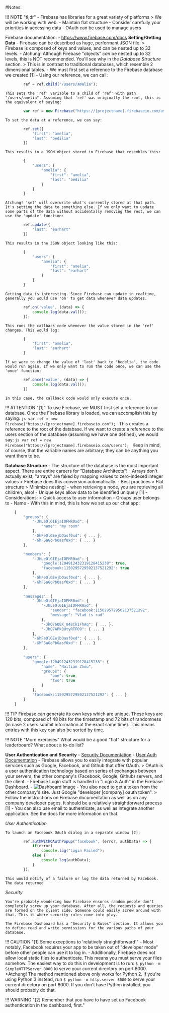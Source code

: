 #Notes:


!!! NOTE "tl;dr"
    - Firebase has libraries for a great variety of platforms
        > We will be working with web.
    - Maintain flat structure
    - Consider carefully your priorities in accessing data
    - OAuth can be used to manage users



Firebase documentation:
    - https://www.firebase.com/docs
**Setting/Getting Data**
    - Firebase can be described as huge, performant JSON file.
        > Firebase is composed of keys and values, and can be nested up to 32 levels.
            - Atchung! Although Firebase "objects" *can* be nested up to 32 levels, this is NOT recommended. You'll see why in the *Database Structure* section.
        > This is in contrast to traditional databases, which resemble 2 dimensional tables.
    - We must first set a reference to the Firebase database we created [1]
    - Using our reference, we can call:
```js
        ref = ref.child("/users/amelia");
```
    This sets the 'ref' variable to a child of 'ref' with path "/users/amelia". Assuming that 'ref' was originally the root, this is the equivalent of saying:
```js
        var ref = new Firebase("https://[projectname].firebaseio.com/users/amelia");
```
    To set the data at a reference, we can say:
```js
        ref.set({
            "first": "amelia",
            "last": "bedilia"
        })
```
    This results in a JSON object stored in Firebase that resembles this:
```js
        {
            "users": {
                "amelia": {
                    "first": "amelia",
                    "last": "bedilia"
                }
            }
        }
```
    Atchung! 'set' will overwrite what's currently stored at that path. It's setting the data to something else. If we only want to update some parts of the data without accidentally removing the rest, we can use the 'update' function:
```js
        ref.update({
            "last": "earhart"
        })
```
    This results in the JSON object looking like this:
```js
        {
            "users": {
                "amelia": {
                    "first": "amelia",
                    "last": "earhart"
                }
            }
        }
```
    Getting data is interesting. Since Firebase can update in realtime, generally you would use 'on' to get data whenever data updates.
```js
        ref.on('value', (data) => {
            console.log(data.val());
        });
```
    This runs the callback code whenever the value stored in the 'ref' changes. This would log:
```js
        {
            "first": "amelia",
            "last": "earhart"
        }
```
    If we were to change the value of 'last' back to "bedelia", the code would run again. If we only want to run the code once, we can use the 'once' function:
```js
        ref.once('value', (data) => {
            console.log(data.val());
        })
```
    In this case, the callback code would only execute once.

!!! ATTENTION "[1]"
    To use Firebase, we MUST first set a reference to our database. Once the Firebase library is loaded, we can accomplish this by saying:
    ```js
        var ref = new Firebase("https://[projectname].firebaseio.com");
    ```
    This creates a reference to the root of the database.
    If we want to create a reference to the users section of the database (assuming we have one defined), we would say:
    ```js
        var ref = new Firebase("https://[projectname].firebaseio.com/users");
    ```
    Keep in mind, of course, that the variable names are arbitrary; they can be anything you want them to be.

**Database Structure**
    - The structure of the database is the most important aspect. There are entire careers for "Database Architects"!
    - Arrays don't actually exist; "arrays" are faked by mapping values to zero-indexed integer values
        > Firebase does this conversion automatically.
    - Best practices
        > Flat structure
        > Minimize nesting!
            - when retrieving a node, you are retrieving all children, also!
    - Unique keys allow data to be identified uniquely [1]
    - Considerations:
        > Quick access to user information
            - Groups user belongs to
            - Name
    - With this in mind, this is how we set up our chat app:
```js
    {
        "groups": {
            "-JhLeOlGIEjaIOFHR0xd": {
                "name": "my room"
            },
            "-GhFeOlGEejbOasf0xd": { ... },
            "-GhFSaGoPbOasf0xd": { ... }
        },

        "members": {
            "-JhLeOlGIEjaIOFHR0xd": {
                "google:1204912432319128415238": true,
                "facebook:1150295729502137521292": true
            },
            "-GhFeOlGEejbOasf0xd": { ... },
            "-GhFSaGoPbOasf0xd": { ... }
        },
          
        "messages": {
            "-JhLeOlGIEjaIOFHR0xd": {
                "-JhLeOlGIEjaIOFHR0xd": { 
                    "sender": "facebook:1150295729502137521292", 
                    "message": "Vlad is rad"
                },
                "-JhQ76OEK_848CkIFhAq": { ... },
                "-JhQ7APk0UtyRTFO9": { ... }
            },
            "-GhFeOlGEejbOasf0xd": { ... },
            "-GhFSaGoPbOasf0xd": { ... }
        },
          
        "users": {
            "google:1204912432319128415238": {
                "name": "Naitian Zhou",
                "groups": {
                    "one": true,
                    "two": true
                }
            },
            "facebook:1150295729502137521292": { ... }
        }
    }
```

!!! TIP
    Firebase can generate its own keys which are unique. These keys are 120 bits, composed of 48 bits for the timestamp and 72 bits of randomness (in case 2 users submit information at the exact same time). This means entries with this key can also be sorted by time.

!!! NOTE "More exercises"
    What would be a good "flat" structure for a leaderboard? What about a to-do list? 


**User Authentication and Security**
    - [Security Documentation](https://www.firebase.com/docs/web/guide/understanding-security.html)
    - [User Auth Documentation](https://www.firebase.com/docs/web/guide/user-auth.html)
    - Firebase allows you to easily integrate with popular services such as Google, Facebook, and Github that offer OAuth.
        > OAuth is a user authentication technology based on series of exchanges between your servers, the other company's (Facebook, Google, Github) servers, and the client.
    - Firebase Login stuff is handled in "Login & Auth" in the Firebase Dashboard.
    - ![Dashboard Image](http://imgur.com/cFjrqur)
    - You also need to get a token from the other company's site. Just Google "developer [company] oauth token".
        > Follow the instructions on Firebase documentation as well as on any company developer pages. It should be a relatively straightforward process [1]
    - You can also use email to authenticate, as well as integrate another application. See the docs for more information on that.

*User Authentication*
    
    To launch an Facebook OAuth dialog in a separate window [2]:
```js
        ref.authWithOAuthPopup("facebook", (error, authData) => {
            if(error)
                console.log("Login Failed");
            else {
                console.log(authData);
            }
        });
```
    This would notify of a failure or log the data returned by Facebook. The data returned 

*Security*

    You're probably wondering how Firebase ensures random people don't completely screw up your database. After all, the requests and queries are formed on the client side. Someone could easily screw around with that. This is where security rules come into play.
    
    The Firebase Dashboard has a "Security & Rules" section. It allows you to define read and write permissions for the various paths of your database.


!!! CAUTION "[1] Some exceptions to 'relatively straightforward'"
    - Most notably, Facebook requires your app to be taken out of "developer mode" before other people can use it to log in.
    - Additionally, Firebase does not allow local static files to authenticate. This means you must serve your files somehow. The easiest way to do this in development is to run: `$ python -m SimpleHTTPServer 8000` to serve your current directory on port 8000. 
        >Atchung! The method mentioned above only works for Python 2. If you're using Python 3 instead, run `$ python -m http.server 8000` to serve your current directory on port 8000. If you don't have Python installed, you should probably do that.


!!! WARNING "[2] Remember that you have to have set up Facebook authentication in the dashboard, first."

